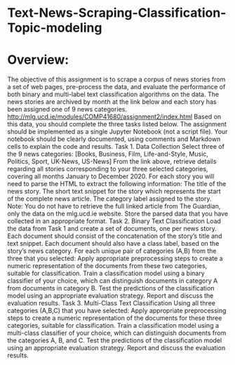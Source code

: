 # Text-News-Scraping-Classification-Topic-modeling
# Overview:
The objective of this assignment is to scrape a corpus of news stories from a set of web pages, pre-process the data, and evaluate the performance of both binary and multi-label text classification algorithms on the data. The news stories are archived by month at the link below and each story has been assigned one of 9 news categories.
http://mlg.ucd.ie/modules/COMP41680/assignment2/index.html
Based on this data, you should complete the three tasks listed below. The assignment should be implemented as a single Jupyter Notebook (not a script file). Your notebook should be clearly documented, using comments and Markdown cells to explain the code and results.
Task 1. Data Collection
Select three of the 9 news categories: [Books, Business, Film, Life-and-Style, Music, Politics, Sport, UK-News, US-News]
From the link above, retrieve details regarding all stories corresponding to your three selected categories, covering all months January to December 2020. For each story you will need to parse the HTML to extract the following information:
The title of the news story.
The short text snippet for the story which represents the start of the complete news article.
The category label assigned to the story.
Note: You do not have to retrieve the full linked article from The Guardian, only the data on the mlg.ucd.ie website.
Store the parsed data that you have collected in an appropriate format.
Task 2. Binary Text Classification
Load the data from Task 1 and create a set of documents, one per news story. Each document should consist of the concatenation of the story’s title and text snippet. Each document should also have a class label, based on the story’s news category.
For each unique pair of categories (A,B) from the three that you selected:
Apply appropriate preprocessing steps to create a numeric representation of the documents from these two categories, suitable for classification.
Train a classification model using a binary classifier of your choice, which can distinguish documents in category A from documents in category B.
Test the predictions of the classification model using an appropriate evaluation strategy. Report and discuss the evaluation results.
Task 3. Multi-Class Text Classification
Using all three categories (A,B,C) that you have selected:
Apply appropriate preprocessing steps to create a numeric representation of the documents for these three categories, suitable for classification.
Train a classification model using a multi-class classifier of your choice, which can distinguish documents from the categories A, B, and C.
Test the predictions of the classification model using an appropriate evaluation strategy. Report and discuss the evaluation results.
